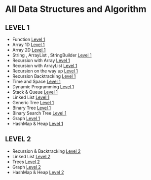 # All Data Structures and Algorithm


## LEVEL 1
* Function <a href="https://github.com/ravianandfbg/PEP_DSA/tree/master/Level%201/3.%20Functions%20and%20Array" target="_blank">Level 1</a>
* Array 1D <a href="https://github.com/ravianandfbg/PEP_DSA/tree/master/Level%201/3.%20Functions%20and%20Array" target="_blank">Level 1</a>
* Array 2D <a href="https://github.com/ravianandfbg/PEP_DSA/tree/master/Level%201/4.%202D%20array" target="_blank">Level 1</a>
* String , ArrayList , StringBuilder <a href="https://github.com/ravianandfbg/PEP_DSA/tree/master/Level%201/5.%20String%2C%20String-Builder%20%26%20ArrayList" target="_blank">Level 1</a>
* Recursion with Array <a href="https://github.com/ravianandfbg/PEP_DSA/tree/master/Level%201/7.%20Recursion%20in%20Array" target="_blank">Level 1</a>
* Recursion with ArrayList <a href="https://github.com/ravianandfbg/PEP_DSA/tree/master/Level%201/8.%20Recursion%20with%20ArrayList" target="_blank">Level 1</a>
* Recursion on the way up <a href="https://github.com/ravianandfbg/PEP_DSA/tree/master/Level%201/9.%20Recursion%20on%20the%20way%20up" target="_blank">Level 1</a>
* Recursion Backtracking <a href="https://github.com/ravianandfbg/PEP_DSA/tree/master/Level%201/10.%20Backtracking" target="_blank">Level 1</a>
* Time and Space <a href="https://github.com/ravianandfbg/PEP_DSA/tree/master/Level%201/15.%20Time%20and%20Space" target="_blank">Level 1</a>
* Dynamic Programming <a href="https://github.com/ravianandfbg/PEP_DSA/tree/master/Level%201/16.%20Dynamic%20Programming" target="_blank">Level 1</a>
* Stack & Queue <a href="https://github.com/ravianandfbg/PEP_DSA/tree/master/Level%201/11.%20Stack%20and%20queue" target="_blank">Level 1</a>
* Linked List <a href="https://github.com/ravianandfbg/PEP_DSA/tree/master/Level%201/13.%20Linked%20List" target="_blank">Level 1</a>
* Generic Tree <a href="https://github.com/ravianandfbg/PEP_DSA/tree/master/Level%201/14.%20Generic_Tree" target="_blank">Level 1</a>
* Binary Tree <a href="https://github.com/ravianandfbg/PEP_DSA/tree/master/Level%201/17.%20Binary%20Tree" target="_blank">Level 1</a>
* Binary Search Tree <a href="https://github.com/ravianandfbg/PEP_DSA/tree/master/Level%201/18.%20Binary%20Search%20Tree" target="_blank">Level 1</a>
* Graph <a href="https://github.com/ravianandfbg/PEP_DSA/tree/master/Level%201/19.%20Graph" target="_blank">Level 1</a>
* HashMap & Heap <a href="https://github.com/ravianandfbg/PEP_DSA/tree/master/Level%201/20.%20HashMap%20and%20Heap" target="_blank">Level 1</a>


## LEVEL 2
* Recursion & Backtracking <a href="https://github.com/ravianandfbg/PEP_DSA/tree/master/Level%202/1.%20Recursion%20%26%20Backtracking" target="_blank">Level 2</a>
* Linked List <a href="https://github.com/ravianandfbg/PEP_DSA/tree/master/Level%202/2.%20Linked%20List" target="_blank">Level 2</a>
* Trees <a href="https://github.com/ravianandfbg/PEP_DSA/tree/master/Level%202/3.%20Trees" target="_blank">Level 2</a>
* Graph <a href="https://github.com/ravianandfbg/PEP_DSA/tree/master/Level%202/4.%20Graph" target="_blank">Level 2</a>
* HashMap & Heap <a href="https://github.com/ravianandfbg/PEP_DSA/tree/master/Level%202/5.%20Hashmap%20%26%20Heap" target="_blank">Level 2</a>

